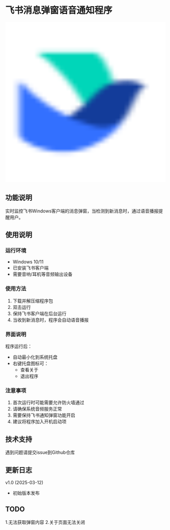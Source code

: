 # 飞书消息弹窗语音通知程序

![图标](feishu.ico)


## 功能说明
实时监控飞书Windows客户端的消息弹窗，当检测到新消息时，通过语音播报提醒用户。

## 使用说明

### 运行环境
- Windows 10/11
- 已安装飞书客户端
- 需要音响/耳机等音频输出设备

### 使用方法
1. 下载并解压缩程序包
2. 双击运行
3. 保持飞书客户端在后台运行
4. 当收到新消息时，程序会自动语音播报

### 界面说明
程序运行后：
- 自动最小化到系统托盘
- 右键托盘图标可：
  - 查看关于
  - 退出程序

### 注意事项
1. 首次运行时可能需要允许防火墙通过
2. 请确保系统音频服务正常
3. 需要保持飞书通知弹窗功能开启
4. 建议将程序加入开机启动项

## 技术支持
遇到问题请提交issue到Github仓库

## 更新日志
v1.0 (2025-03-12)
- 初始版本发布

## TODO
1.无法获取弹窗内容
2.关于页面无法关闭

